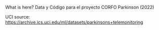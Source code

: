 What is here?
Data y Código para el proyecto CORFO Parkinson (2022)

UCI source: https://archive.ics.uci.edu/ml/datasets/parkinsons+telemonitoring
